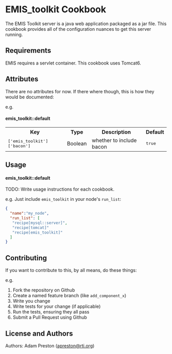 EMIS_toolkit Cookbook
=====================
The EMIS Toolkit server is a java web application packaged as a jar file.  This cookbook provides all of the configuration nuances to get this server running.

Requirements
------------
EMIS requires a servlet container.  This cookbook uses Tomcat6.

Attributes
----------
There are no attributes for now.  If there where though, this is how they would be documented:

e.g.
#### emis_toolkit::default
<table>
  <tr>
    <th>Key</th>
    <th>Type</th>
    <th>Description</th>
    <th>Default</th>
  </tr>
  <tr>
    <td><tt>['emis_toolkit']['bacon']</tt></td>
    <td>Boolean</td>
    <td>whether to include bacon</td>
    <td><tt>true</tt></td>
  </tr>
</table>

Usage
-----
#### emis_toolkit::default
TODO: Write usage instructions for each cookbook.

e.g.
Just include `emis_toolkit` in your node's `run_list`:

```json
{
  "name":"my_node",
  "run_list": [
   "recipe[mysql::server]",
   "recipe[tomcat]"
   "recipe[emis_toolkit]"
  ]
}
```

Contributing
------------
If you want to contribute to this, by all means, do these things:

e.g.
1. Fork the repository on Github
2. Create a named feature branch (like `add_component_x`)
3. Write you change
4. Write tests for your change (if applicable)
5. Run the tests, ensuring they all pass
6. Submit a Pull Request using Github

License and Authors
-------------------
Authors: Adam Preston (apreston@rti.org)
